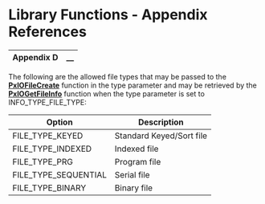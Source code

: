 # Library Functions - Appendix References  
  
**Appendix D** |  **__**  
---|---  
  
The following are the allowed file types that may be passed to the **[PxIOFileCreate](../File%20Maintenance%20Functions/PxIOFileCreate.md)** function in the type parameter and may be retrieved by the **[PxIOGetFileInfo](../File%20Information%20Functions/PxIOGetFileInfo.md)** function when the type parameter is set to INFO_TYPE_FILE_TYPE:

**Option** |  **Description**  
---|---  
FILE_TYPE_KEYED |  Standard Keyed/Sort file  
FILE_TYPE_INDEXED |  Indexed file  
FILE_TYPE_PRG |  Program file  
FILE_TYPE_SEQUENTIAL |  Serial file  
FILE_TYPE_BINARY |  Binary file
